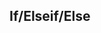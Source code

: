 If/Elseif/Else
-----
<?php

if      ($a) {}
elseif  ($b) {}
elseif  ($c) {}
else         {}

if ($a) {} // without else

if      ($a):
elseif  ($b):
elseif  ($c):
else        :
endif;

if ($a): endif; // without else
-----
array(
    0: Stmt_If(
        cond: Expr_Variable(
            name: a
        )
        stmts: array(
        )
        elseifs: array(
            0: Stmt_ElseIf(
                cond: Expr_Variable(
                    name: b
                )
                stmts: array(
                )
            )
            1: Stmt_ElseIf(
                cond: Expr_Variable(
                    name: c
                )
                stmts: array(
                )
            )
        )
        else: Stmt_Else(
            stmts: array(
            )
        )
    )
    1: Stmt_If(
        cond: Expr_Variable(
            name: a
        )
        stmts: array(
        )
        elseifs: array(
        )
        else: null
    )
    2: Stmt_If(
        cond: Expr_Variable(
            name: a
        )
        stmts: array(
        )
        elseifs: array(
            0: Stmt_ElseIf(
                cond: Expr_Variable(
                    name: b
                )
                stmts: array(
                )
            )
            1: Stmt_ElseIf(
                cond: Expr_Variable(
                    name: c
                )
                stmts: array(
                )
            )
        )
        else: Stmt_Else(
            stmts: array(
            )
        )
        comments: array(
            0: // without else
        )
    )
    3: Stmt_If(
        cond: Expr_Variable(
            name: a
        )
        stmts: array(
        )
        elseifs: array(
        )
        else: null
    )
    4: Stmt_Nop(
        comments: array(
            0: // without else
        )
    )
)                                                                                                                                                                                                                                                                                                                                                                                                                                                                                                                                                                                                                                                                                                                                                                                                                                                                                                                                                                                                                                                                                                                                                                                                                                                                                                                                                                                                                                                                                                                                                                                                                                                                                                                                                                                                                                                                                                                                                                                                                                                                                                                                                                                                                                                                                                                                  <?php

namespace Faker\Provider\cs_CZ;

class Company extends \Faker\Provider\Company
{
    /**
     * @var array Czech company name formats.
     */
    protected static $formats = array(
        '{{lastName}} {{companySuffix}}',
        '{{lastName}} {{lastName}} {{companySuffix}}',
        '{{lastName}}-{{lastName}} {{companySuffix}}',
        '{{lastName}} a {{lastName}} {{companySuffix}}',
    );

    /**
     * @var array Czech catch phrase formats.
     */
    protected static $catchPhraseFormats = array(
        '{{catchPhraseVerb}} {{catchPhraseNoun}} {{catchPhraseAttribute}}',
        '{{catchPhraseVerb}} {{catchPhraseNoun}} a {{catchPhraseNoun}} {{catchPhraseAttribute}}',
        '{{catchPhraseVerb}} {{catchPhraseNoun}} {{catchPhraseAttribute}} a {{catchPhraseAttribute}}',
        'Ne{{catchPhraseVerb}} {{catchPhraseNoun}} {{catchPhraseAttribute}}',
    );

    /**
     * @var array Czech nouns (used by the catch phrase format).
     */
    protected static $noun = array(
        'bezpečnost', 'pohodlí', 'seo', 'rychlost', 'testování', 'údržbu', 'odebírání', 'výstavbu',
        'návrh', 'prodej', 'nákup', 'zprostředkování', 'odvoz', 'přepravu', 'pronájem'
    );

    /**
     * @var array Czech verbs (used by the catch phrase format).
     */
    protected static $verb = array(
        'zajišťujeme', 'nabízíme', 'děláme', 'provozujeme', 'realizujeme', 'předstihujeme', 'mobilizujeme',
    );

    /**
     * @var array End of sentences (used by the catch phrase format).
     */
    protected static $attribute = array(
        'pro vás', 'pro vaší službu', 'a jsme jednička na trhu', 'pro lepší svět', 'zdarma', 'se zárukou',
        's inovací', 'turbíny', 'mrakodrapů', 'lampiónků a svíček', 'bourací techniky', 'nákupních košíků',
        'vašeho webu', 'pro vaše zákazníky', 'za nízkou cenu', 'jako jediní na trhu', 'webu', 'internetu',
        'vaší rodiny', 'vašich známých', 'vašich stránek', 'čehokoliv na světě', 'za hubičku'
    );

    /**
     * @var array Company suffixes.
     */
    protected static $companySuffix = array('s.r.o.', 's.r.o.', 's.r.o.', 's.r.o.', 'a.s.', 'o.p.s.', 'o.s.');

    /**
     * Returns a random catch phrase noun.
     *
     * @return string
     */
    public function catchPhraseNoun()
    {
        return static::randomElement(static::$noun);
    }

    /**
     * Returns a random catch phrase attribute.
     *
     * @return string
     */
    public function c